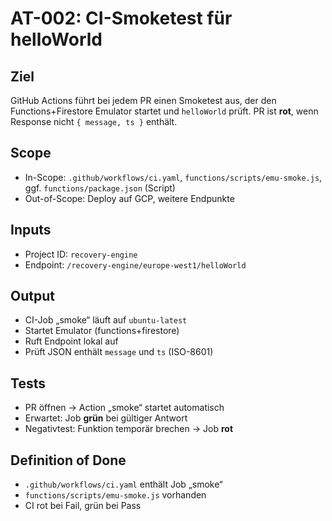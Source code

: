# AT-002: CI-Smoketest für helloWorld

## Ziel
GitHub Actions führt bei jedem PR einen Smoketest aus, der den Functions+Firestore Emulator startet und `helloWorld` prüft. PR ist **rot**, wenn Response nicht `{ message, ts }` enthält.

## Scope
- In-Scope: `.github/workflows/ci.yaml`, `functions/scripts/emu-smoke.js`, ggf. `functions/package.json` (Script)
- Out-of-Scope: Deploy auf GCP, weitere Endpunkte

## Inputs
- Project ID: `recovery-engine`
- Endpoint: `/recovery-engine/europe-west1/helloWorld`

## Output
- CI-Job „smoke“ läuft auf `ubuntu-latest`
- Startet Emulator (functions+firestore)
- Ruft Endpoint lokal auf
- Prüft JSON enthält `message` und `ts` (ISO-8601)

## Tests
- PR öffnen → Action „smoke“ startet automatisch
- Erwartet: Job **grün** bei gültiger Antwort
- Negativtest: Funktion temporär brechen → Job **rot**

## Definition of Done
- `.github/workflows/ci.yaml` enthält Job „smoke“
- `functions/scripts/emu-smoke.js` vorhanden
- CI rot bei Fail, grün bei Pass
